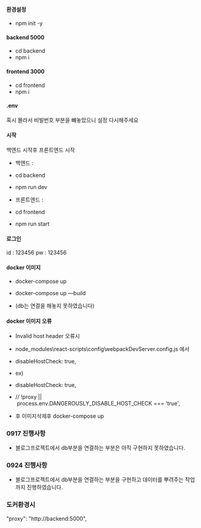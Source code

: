 #### 환경설정

- npm init -y

#### backend 5000

- cd backend
- npm i

<!--
npm init -y
npm i express
npm i -D nodemon
npm i multer
npm i uuid mime-types
npm i bcryptjs
npm i mongoose
npm i dotenv
-->

#### frontend 3000

- cd frontend
- npm i

<!--
npx create-react-app frontend
npm i axios
npm i react-toastify
npm i react-router
npm i react-router-dom
npm i @mui/icons-material
npm i @emotion/styled
-->

#### .env

혹시 몰라서 비빌번호 부분을 뺴놓았으니 설정 다시해주세요

#### 시작

백엔드 시작후 프론트엔드 시작

- 백엔드 :

- cd backend
- npm run dev

- 프론트엔드 :

- cd frontend
- npm run start

#### 로그인

id : 123456
pw : 123456

#### docker 이미지

- docker-compose up

- docker-compose up —build

- (db는 연결을 해놓지 못하였습니다)

#### docker 이미지 오류

- Invalid host header 오류시

- node_modules\react-scripts\config\webpackDevServer.config.js 에서

- disableHostCheck: true,

- ex)
- disableHostCheck: true,
- // !proxy || process.env.DANGEROUSLY_DISABLE_HOST_CHECK === 'true',

- 후 이미지삭제후 docker-compose up

### 0917 진행사항

- 블로그프로젝트에서 db부분을 연결하는 부분은 아직 구현하지 못하였습니다.

### 0924 진행사항

- 블로그프로젝트에서 db부분을 연결하는 부분을 구현하고 데이터를 뿌려주는 작업까지 진행하였습니다.

### 도커환경시

"proxy": "http://backend:5000",
